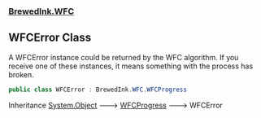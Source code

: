 ### [BrewedInk.WFC](./BrewedInk-WFC.md 'BrewedInk.WFC')
## WFCError Class
A WFCError instance could be returned by the WFC algorithm. If you receive one of these instances, it means something with the process has broken.  
```csharp
public class WFCError : BrewedInk.WFC.WFCProgress
```
Inheritance [System.Object](https://docs.microsoft.com/en-us/dotnet/api/System.Object 'System.Object') &#129106; [WFCProgress](./BrewedInk-WFC-WFCProgress.md 'BrewedInk.WFC.WFCProgress') &#129106; WFCError  
